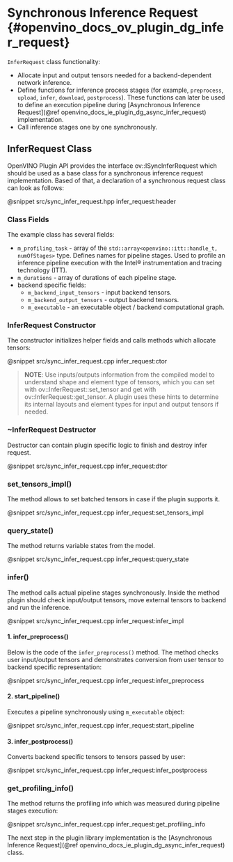 # Synchronous Inference Request {#openvino_docs_ov_plugin_dg_infer_request}

`InferRequest` class functionality:
- Allocate input and output tensors needed for a backend-dependent network inference.
- Define functions for inference process stages (for example, `preprocess`, `upload`, `infer`, `download`, `postprocess`). These functions can later be used to define an execution pipeline during [Asynchronous Inference Request](@ref openvino_docs_ie_plugin_dg_async_infer_request) implementation.
- Call inference stages one by one synchronously.

InferRequest Class
------------------------

OpenVINO Plugin API provides the interface ov::ISyncInferRequest which should be 
used as a base class for a synchronous inference request implementation. Based of that, a declaration 
of a synchronous request class can look as follows: 

@snippet src/sync_infer_request.hpp infer_request:header

### Class Fields

The example class has several fields:

- `m_profiling_task` - array of the `std::array<openvino::itt::handle_t, numOfStages>` type. Defines names for pipeline stages. Used to profile an inference pipeline execution with the Intel® instrumentation and tracing technology (ITT).
- `m_durations` - array of durations of each pipeline stage.
- backend specific fields:
    - `m_backend_input_tensors` - input backend tensors.
    - `m_backend_output_tensors` - output backend tensors.
	- `m_executable` - an executable object / backend computational graph.

### InferRequest Constructor

The constructor initializes helper fields and calls methods which allocate tensors:

@snippet src/sync_infer_request.cpp infer_request:ctor

> **NOTE**: Use inputs/outputs information from the compiled model to understand shape and element type of tensors, which you can set with ov::InferRequest::set_tensor and get with ov::InferRequest::get_tensor. A plugin uses these hints to determine its internal layouts and element types for input and output tensors if needed. 

### ~InferRequest Destructor

Destructor can contain plugin specific logic to finish and destroy infer request.

@snippet src/sync_infer_request.cpp infer_request:dtor

### set_tensors_impl()

The method allows to set batched tensors in case if the plugin supports it.

@snippet src/sync_infer_request.cpp infer_request:set_tensors_impl

### query_state()

The method returns variable states from the model.

@snippet src/sync_infer_request.cpp infer_request:query_state

### infer()

The method calls actual pipeline stages synchronously. Inside the method plugin should check input/output tensors, move external tensors to backend and run the inference.

@snippet src/sync_infer_request.cpp infer_request:infer_impl

#### 1. infer_preprocess()

Below is the code of the `infer_preprocess()` method. The method checks user input/output tensors and demonstrates conversion from user tensor to backend specific representation:

@snippet src/sync_infer_request.cpp infer_request:infer_preprocess

#### 2. start_pipeline()

Executes a pipeline synchronously using `m_executable` object:

@snippet src/sync_infer_request.cpp infer_request:start_pipeline

#### 3. infer_postprocess()

Converts backend specific tensors to tensors passed by user:

@snippet src/sync_infer_request.cpp infer_request:infer_postprocess

### get_profiling_info()

The method returns the profiling info which was measured during pipeline stages execution:

@snippet src/sync_infer_request.cpp infer_request:get_profiling_info

The next step in the plugin library implementation is the [Asynchronous Inference Request](@ref openvino_docs_ie_plugin_dg_async_infer_request) class.

